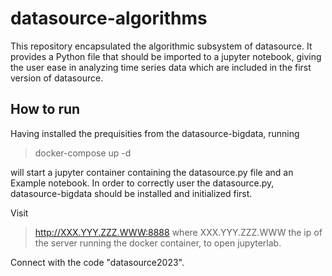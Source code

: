 # datasource-algorithms

This repository encapsulated the algorithmic subsystem of datasource. It provides a Python file that should be imported to a jupyter notebook, giving the user ease in analyzing time series data which are included in the first version of datasource.

## How to run 

Having installed the prequisities from the datasource-bigdata, running 

> docker-compose up -d 

will start a jupyter container containing the datasource.py file and an Example notebook. In order to correctly user the datasource.py, datasource-bigdata should be installed and initialized first.

Visit 
 > http://XXX.YYY.ZZZ.WWW:8888
where XXX.YYY.ZZZ.WWW the ip of the server running the docker container, to open jupyterlab.

Connect with the code "datasource2023".

